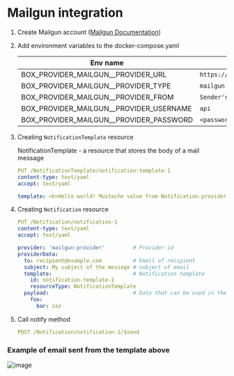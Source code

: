 # Mailgun integration

1) Create Mailgun account ([Mailgun Documentation](https://documentation.mailgun.com/en/latest/))

2) Add environment variables to the docker-compose.yaml

    | Env name                | Sample value                      |
    | ----------------------- | --------------------------------- |
    | BOX_PROVIDER_MAILGUN__PROVIDER_URL | `https://api.mailgun.net/v3/{{DOMAIN}}/messages`     |
    | BOX_PROVIDER_MAILGUN__PROVIDER_TYPE | `mailgun`     |                         |
    | BOX_PROVIDER_MAILGUN__PROVIDER_FROM | `Sender's Name <noreply@{{DOMAIN}}>`      |
    | BOX_PROVIDER_MAILGUN__PROVIDER_USERNAME | `api` | 
    | BOX_PROVIDER_MAILGUN__PROVIDER_PASSWORD | `<password>` | 

3) Creating `NotificationTemplate` resource

    NotificationTemplate - a resource that stores the body of a mail message

    ``` yaml
    PUT /NotificationTemplate/notification-template-1
    content-type: text/yaml
    accept: text/yaml
    
    template: <b>Hello world! Mustache value from Notification.providerData.payload - {{foo.bar}}</b>
    ```

4) Creating `Notification` resource

    ``` yaml
    PUT /Notification/notification-1
    content-type: text/yaml
    accept: text/yaml
    
    provider: 'mailgun-provider'         # Provider id
    providerData:
      to: recipient@example.com          # Email of recipient
      subject: My subject of the message # subject of email
      template:                          # Notification template 
        id: notification-template-1
        resourceType: NotificationTemplate
      payload:                           # Data that can be used in the template
        foo:
          bar: zaz
    ```

5) Call notify method

    ``` yaml
    POST /Notification/notification-1/$send
    ```
### Example of email sent from the template above
![image](https://user-images.githubusercontent.com/43318093/186183697-aa0a23d9-0c0e-43a9-9980-a0dd6c170625.png)


